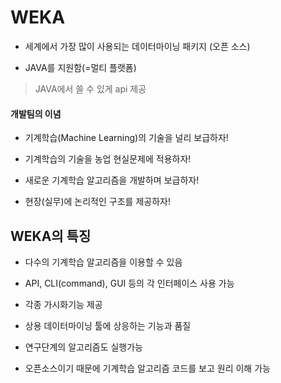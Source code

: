 # WEKA

- 세계에서 가장 많이 사용되는 데이터마이닝 패키지 (오픈 소스)

- JAVA를 지원함(=멀티 플랫폼)

> JAVA에서 쓸 수 있게 api 제공

#### 개발팀의 이념

- 기계학습(Machine Learning)의 기술을 널리 보급하자!

- 기계학습의 기술을 농업 현실문제에 적용하자!

- 새로운 기계학습 알고리즘을 개발하며 보급하자!

- 현장(실무)에 논리적인 구조를 제공하자!

## WEKA의 특징

- 다수의 기계학습 알고리즘을 이용할 수 있음

- API, CLI(command), GUI 등의 각 인터페이스 사용 가능

- 각종 가시화기능 제공

- 상용 데이터마이닝 툴에 상응하는 기능과 품질

- 연구단계의 알고리즘도 실행가능

- 오픈소스이기 때문에 기계학습 알고리즘 코드를 보고 원리 이해 가능
